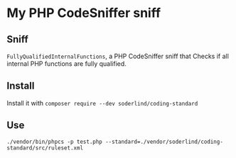 # My PHP CodeSniffer sniff


## Sniff

`FullyQualifiedInternalFunctions`, a PHP CodeSniffer sniff that Checks if all internal PHP functions are fully qualified.

## Install

Install it with `composer require --dev soderlind/coding-standard`

## Use

`./vendor/bin/phpcs -p test.php --standard=./vendor/soderlind/coding-standard/src/ruleset.xml`


